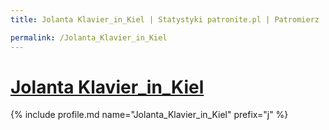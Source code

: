 ```yaml
---
title: Jolanta Klavier_in_Kiel | Statystyki patronite.pl | Patromierz

permalink: /Jolanta_Klavier_in_Kiel
---
```


# [Jolanta Klavier_in_Kiel](https://patronite.pl/Jolanta_Klavier_in_Kiel)

{% include profile.md name="Jolanta_Klavier_in_Kiel" prefix="j" %}
